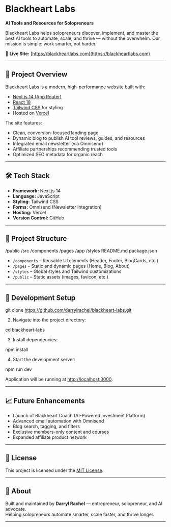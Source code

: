 # Blackheart Labs

**AI Tools and Resources for Solopreneurs**

Blackheart Labs helps solopreneurs discover, implement, and master the best AI tools to automate, scale, and thrive — without the overwhelm. Our mission is simple: work smarter, not harder.

🔗 **Live Site:** [https://blackheartlabs.com](https://blackheartlabs.com)

---

## 🚀 Project Overview

Blackheart Labs is a modern, high-performance website built with:
- [Next.js 14 (App Router)](https://nextjs.org/)
- [React 18](https://react.dev/)
- [Tailwind CSS](https://tailwindcss.com/) for styling
- Hosted on [Vercel](https://vercel.com/)

The site features:
- Clean, conversion-focused landing page
- Dynamic blog to publish AI tool reviews, guides, and resources
- Integrated email newsletter (via Omnisend)
- Affiliate partnerships recommending trusted tools
- Optimized SEO metadata for organic reach

---

## 🛠️ Tech Stack

- **Framework:** Next.js 14
- **Language:** JavaScript
- **Styling:** Tailwind CSS
- **Forms:** Omnisend (Newsletter Integration)
- **Hosting:** Vercel
- **Version Control:** GitHub

---

## 📂 Project Structure

/public /src /components /pages /app /styles README.md package.json


- `/components` – Reusable UI elements (Header, Footer, BlogCards, etc.)
- `/pages` – Static and dynamic pages (Home, Blog, About)
- `/styles` – Global styles and Tailwind customizations
- `/public` – Static assets (images, favicon, etc.)

---

## 📖 Development Setup

git clone https://github.com/darrylrachel/blackheart-labs.git

2. Navigate into the project directory:

cd blackheart-labs

3. Install dependencies:

npm install

4. Start the development server:

npm run dev


Application will be running at [http://localhost:3000](http://localhost:3000).

---

## 📈 Future Enhancements

- Launch of Blackheart Coach (AI-Powered Investment Platform)
- Advanced email automation with Omnisend
- Blog search, tagging, and filters
- Exclusive members-only content and courses
- Expanded affiliate product network

---

## 📜 License

This project is licensed under the [MIT License](LICENSE).

---

## 👤 About

Built and maintained by **Darryl Rachel** — entrepreneur, solopreneur, and AI advocate.  
Helping solopreneurs automate smarter, scale faster, and thrive longer.

---

